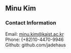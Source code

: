 ## Minu Kim

### Contact Information
Email: minu.kim@kaist.ac.kr   
Phone: (+82)10-4470-9946   
Github: github.com/jadehaus   
